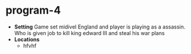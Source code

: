 # program-4
* **Setting** Game set midivel England and player is playing as a assassin. Who is given job to kill king edward III and steal his war plans
* **Locations**
  - hfvhf
